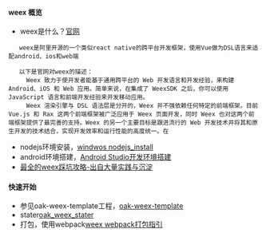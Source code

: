 #### weex 概览
- weex是什么？[官网](https://weex.apache.org/zh/guide/introduction.html)
```
   weex是阿里开源的一个类似react native的跨平台开发框架，使用Vue做为DSL语言来适配android、ios和web端
   
   以下是官网对weex的描述：
     Weex 致力于使开发者能基于通用跨平台的 Web 开发语言和开发经验，来构建 Android、iOS 和 Web 应用。简单来说，在集成了 WeexSDK 之后，你可以使用 JavaScript 语言和前端开发经验来开发移动应用。
     Weex 渲染引擎与 DSL 语法层是分开的，Weex 并不强依赖任何特定的前端框架。目前 Vue.js 和 Rax 这两个前端框架被广泛应用于 Weex 页面开发，同时 Weex 也对这两个前端框架提供了最完善的支持。Weex 的另一个主要目标是跟进流行的 Web 开发技术并将其和原生开发的技术结合，实现开发效率和运行性能的高度统一。在
```
- nodejs环境安装，[windwos nodejs_install](../env/node_installation.md)
- android环境搭建，[Android Studio开发环境搭建](https://www.jianshu.com/p/aaff8bb91f69)
- [最全的weex踩坑攻略-出自大量实践与沉淀](https://segmentfault.com/a/1190000010023500)

#### 快速开始
- 参见oak-weex-template工程，[oak-weex-template](../../templates/oak-weex-template)
- stater[oak_weex_stater](../../oak/oak_weex_starter/README.md)
- 打包，使用webpack[weex webpack打包指引](./webpack.md)
